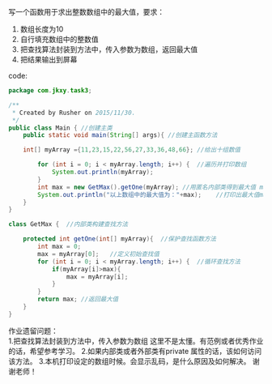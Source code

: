 写一个函数用于求出整数数组中的最大值，要求：  
1. 数组长度为10   
2. 自行填充数组中的整数值   
3. 把查找算法封装到方法中，传入参数为数组，返回最大值   
4. 把结果输出到屏幕   

code:
```java
package com.jkxy.task3;

/**
 * Created by Rusher on 2015/11/30.
 */
public class Main { //创建主类
    public static void main(String[] args){ //创建主函数方法

    int[] myArray ={11,23,15,22,56,27,33,36,48,66}; //给出十组数值

        for (int i = 0; i < myArray.length; i++) {  //遍历并打印数组
            System.out.println(myArray);
        }
        int max = new GetMax().getOne(myArray); //用匿名内部类得到最大值 max
        System.out.println("以上数组中的最大值为："+max);    //打印出最大值max
    }
}

class GetMax {  //内部类构建查找方法

    protected int getOne(int[] myArray){  //保护查找函数方法
        int max = 0;
        max = myArray[0];   //定义初始查找值
        for (int i = 0; i < myArray.length; i++) {  //循环查找方法
            if(myArray[i]>max){
                max = myArray[i];
            }
        }
        return max; //返回最大值
    }
}
```
作业遗留问题：   
1.把查找算法封装到方法中，传入参数为数组 这里不是太懂。有范例或者优秀作业的话，希望参考学习。
2.如果内部类或者外部类有private 属性的话，该如何访问该方法。
3.本机打印设定的数组时候。会显示乱码，是什么原因及如何解决。
谢谢老师！

